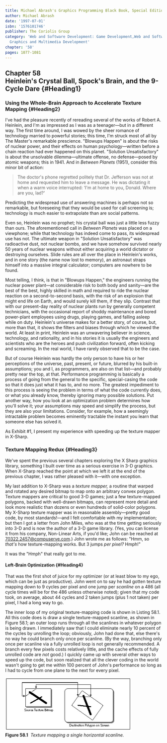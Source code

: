 ```yaml
---
title: Michael Abrash's Graphics Programming Black Book, Special Edition
author: Michael Abrash
date: '1997-07-01'
isbn: '1576101746'
publisher: The Coriolis Group
category: 'Web and Software Development: Game Development,Web and Software Development:
  Graphics and Multimedia Development'
chapter: '58'
pages: 1077-1081
---
```


Chapter 58\
 Heinlein's Crystal Ball, Spock's Brain, and the 9-Cycle Dare {#Heading1}
-------------------------------------------------------------

### Using the Whole-Brain Approach to Accelerate Texture Mapping {#Heading2}

I've had the pleasure recently of rereading several of the works of
Robert A. Heinlein, and I'm as impressed as I was as a teenager—but in a
different way. The first time around, I was wowed by the sheer romance
of technology married to powerful stories; this time, I'm struck most of
all by The Master's remarkable prescience. "Blowups Happen" is about the
risks of nuclear power, and their effects on human psychology—written
before a chain reaction had ever happened on this planet. "Solution
Unsatisfactory" is about the unsolvable dilemma—ultimate offense, no
defense—posed by atomic weapons; this in 1941. And in *Between Planets*
(1951), consider this minor bit of action:

> The doctor's phone regretted politely that Dr. Jefferson was not at
> home and requested him to leave a message. He was dictating it when a
> warm voice interrupted: ‘I'm at home to you, Donald. Where are you,
> lad?'

Predicting the widespread use of answering machines is perhaps not so
remarkable, but foreseeing that they would be used for call screening
is; technology is much easier to extrapolate than are social patterns.

Even so, Heinlein was no prophet; his crystal ball was just a little
less fuzzy than ours. The aforementioned call in *Between Planets* was
placed on a viewphone; while that technology has indeed come to pass,
its widespread use has not. The ultimate weapon in "Solution
Unsatisfactory" was radioactive dust, not nuclear bombs, and we have
somehow survived nearly 50 years of nuclear weapons without either
acquiring a world dictator or destroying ourselves. Slide rules are all
over the place in Heinlein's works, and in one story (the name now lost
to memory), an astronaut straps himself into a massive integral
calculator; computers are nowhere to be found.

Most telling, I think, is that in "Blowups Happen," the engineers
running the nuclear power plant—at considerable risk to both body and
sanity—are the best of the best, highly skilled in math and required to
ride the nuclear reaction on a second-to-second basis, with the risk of
an explosion that might end life on Earth, and would surely kill them,
if they slip. Contrast that with our present-day reality of nuclear
plants run by generally competent technicians, with the occasional
report of shoddy maintenance and bored power-plant employees using
drugs, playing games, and falling asleep while on duty. Heinlein's
universe makes for a better story, of course, but, more than that, it
shows the filters and biases through which he viewed the world. At least
in print, Heinlein was an unwavering believer in science, technology,
and rationality, and in his stories it is usually the engineers and
scientists who are the heroes and push civilization forward, often
kicking and screaming. In the real world, I have rarely observed that to
be the case.

But of course Heinlein was hardly the only person to have his or her
perceptions of the universe, past, present, or future, blurred by his
built-in assumptions; you and I, as programmers, are also on that
list—and probably pretty near the top, at that. Performance programming
is basically a process of going from the general to the specific,
special-casing the code so that it does just what it has to, and no
more. The greatest impediment to this process is seeing the problem in
terms of what the code currently does, or what you already know, thereby
ignoring many possible solutions. Put another way, how you look at an
optimization problem determines how you'll solve it; your assumptions
may speed and simplify the process, but they are also your limitations.
Consider, for example, how a seemingly intractable problem becomes
eminently tractable the instant you learn that someone else has solved
it.

As Exhibit \#1, I present my experience with speeding up the texture
mapper in X-Sharp.

### Texture Mapping Redux {#Heading3}

We've spent the previous several chapters exploring the X Sharp graphics
library, something I built over time as a serious exercise in 3-D
graphics. When X-Sharp reached the point at which we left it at the end
of the previous chapter, I was rather pleased with it—with one
exception.

My last addition to X-Sharp was a *texture mapper,* a routine that
warped and rotated any desired bitmap to map onto an arbitrary convex
polygon. Texture mappers are critical to good 3-D games; just a few
texture-mapped polygons, backed with well-drawn bitmaps, can represent
more detail and look more realistic than dozens or even hundreds of
solid-color polygons. My X-Sharp texture mapper was in reasonable
assembly—pretty good code, by most standards!—and I felt comfortable
with my implementation; but then I got a letter from John Miles, who was
at the time getting seriously into 3-D and is now the author of a 3-D
game library. (Yes, you can license it from his company, Non-Linear
Arts, if you'd like; John can be reached at 70322.2457@compuserve.com.)
John wrote me as follows: "Hmm, so *that's* how texture-mapping works.
But 3 jumps *per pixel?* Hmph!"

It was the "Hmph" that really got to me.

#### Left-Brain Optimization {#Heading4}

That was the first shot of juice for my optimizer (or at least blow to
my ego, which can be just as productive). John went on to say he had
gotten texture mapping down to 9 cycles per pixel and one jump per
*scanline* on a 486 (all cycle times will be for the 486 unless
otherwise noted); given that my code took, on average, about 44 cycles
and 2 taken jumps (plus 1 not taken) per pixel, I had a long way to go.

The inner loop of my original texture-mapping code is shown in Listing
58.1. All this code does is draw a single texture-mapped scanline, as
shown in Figure 58.1; an outer loop runs through all the scanlines in
whatever polygon is being drawn. I immediately saw that I could
eliminate nearly 10 percent of the cycles by unrolling the loop;
obviously, John had done that, else there's no way he could branch only
once per scanline. (By the way, branching only once per scanline via a
fully unrolled loop is not generally recommended. A branch every few
pixels costs relatively little, and the cache effects of fully unrolled
code are *not* good.) I quickly came up with several other ways to speed
up the code, but soon realized that all the clever coding in the world
wasn't going to get me within 100 percent of John's performance so long
as I had to cycle from one plane to the next for every pixel.

![](images/58-01.jpg)\
 **Figure 58.1**  *Texture mapping a single horizontal scanline.*
